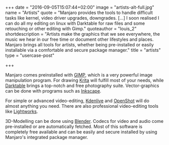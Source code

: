 +++
date = "2016-09-05T15:07:44+02:00"
image = "artists-alt-full.jpg"
name = "Artists"
quote = "Manjaro provides the tools to handle difficult tasks like kernel, video driver upgrades, downgrades. [...]  I soon realised I can do all my editing on linux with Darktable for raw files and some retouching or other editing with Gimp."
quoteauthor = "louis_2"
shortdescription = "Artists make the graphics that we see everywhere, the music we hear in our free time or document other lifestyles and places. Manjaro brings all tools for artists, whether being pre-installed or easily installable via a comfortable and secure package manager."
title = "artists"
type = "usercase-post"

+++

Manjaro comes preinstalled with [GIMP](http://www.gimp.org/), which is a very powerful image manipulation program. For drawing [Krita](https://krita.org/) will fulfill most of your needs, while [Darktable](http://www.darktable.org/) brings a top-notch and free photography suite. Vector-graphics can be done with programs such as [Inkscape](https://inkscape.org/). 

For simple or advanced video-editing, [Kdenlive](https://kdenlive.org/) and [OpenShot](http://www.openshot.org/) will do almost anything you need. There are also professional video-editing tools like [Lightworks](https://www.lwks.com/). 

3D-Modelling can be done using [Blender](https://www.blender.org/). Codecs for video and audio come pre-installed or are automatically fetched. Most of this software is completely free available and can be easily and secure installed by using Manjaro's integrated package manager.
